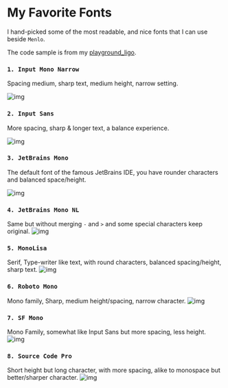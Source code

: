 # My Favorite Fonts
I hand-picked some of the most readable, and nice fonts that I can use beside `Menlo`.

The code sample is from my [playground_ligo](https://github.com/thetrung/playground-ligo).


### `1. Input Mono Narrow`
Spacing medium, sharp text, medium height, narrow setting.

![img](https://github.com/thetrung/fonts/blob/main/screenshots/InputMonoNarrow.png)

### `2. Input Sans`
More spacing, sharp & longer text, a balance experience.

![img](https://github.com/thetrung/fonts/blob/main/screenshots/InputSans.png)

### `3. JetBrains Mono`
The default font of the famous JetBrains IDE, 
you have rounder characters and balanced space/height.

![img](https://github.com/thetrung/fonts/blob/main/screenshots/JetBrainsMono.png)

### `4. JetBrains Mono NL`
Same but without merging `-` and `>` and some special characters keep original.
![img](https://github.com/thetrung/fonts/blob/main/screenshots/JetBrainsMonoNL.png)

### `5. MonoLisa`
Serif, Type-writer like text, with round characters, balanced spacing/height, sharp text.
![img](https://github.com/thetrung/fonts/blob/main/screenshots/MonoLisa.png)

### `6. Roboto Mono`
Mono family, Sharp, medium height/spacing, narrow character.
![img](https://github.com/thetrung/fonts/blob/main/screenshots/RobotoMono.png)

### `7. SF Mono`
Mono Family, somewhat like Input Sans but more spacing, less height.
![img](https://github.com/thetrung/fonts/blob/main/screenshots/SFMono.png)

### `8. Source Code Pro`
Short height but long character, with more spacing, alike to monospace but better/sharper character.
![img](https://github.com/thetrung/fonts/blob/main/screenshots/SourceCodePro.png)
